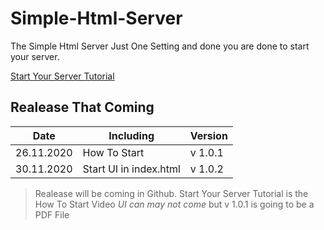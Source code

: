 # Simple-Html-Server
The Simple Html Server Just One Setting and done you are done to start your server.

[Start Your Server Tutorial](https://youtu.be/sKnVNtQiLz0)


## Realease That Coming

| Date | Including|Version|
|--|--|--|
|26.11.2020|How To Start|v 1.0.1|
|30.11.2020|Start UI in index.html|v 1.0.2|

>Realease will be coming in Github.
>Start Your Server Tutorial is the How To Start Video  *UI can may not come* but v 1.0.1 is going to be a PDF File
